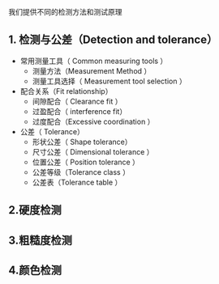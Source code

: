 我们提供不同的检测方法和测试原理

## 1. 检测与公差（Detection and tolerance）
*  常用测量工具（ Common measuring tools ）
   *  测量方法（Measurement Method ）
   *  测量工具选择（ Measurement tool selection ）
*  配合关系（Fit relationship）
   *  间隙配合（ Clearance fit ）
   *  过盈配合（ interference fit）
   *  过度配合（Excessive coordination ）
*  公差（  Tolerance）
   *  形状公差（ Shape tolerance）
   *  尺寸公差（ Dimensional tolerance ）
   *  位置公差（ Position tolerance ）
   *  公差等级（Tolerance class ）
   *  公差表（Tolerance table ）

## 2.硬度检测

## 3.粗糙度检测

## 4.颜色检测